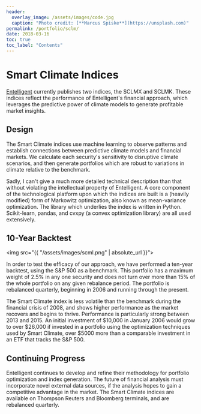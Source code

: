 ```yaml
---
header:
  overlay_image: /assets/images/code.jpg
  caption: "Photo credit: [**Marcus Spiske**](https://unsplash.com)"
permalink: /portfolio/sclm/
date: 2018-03-16
toc: true
toc_label: "Contents"
---
```


# Smart Climate Indices

[Entelligent][1] currently publishes two indices, the SCLMX and SCLMK. These
indices reflect the performance of Entelligent's financial approach, which
leverages the predictive power of climate models to generate profitable market
insights.

## Design

The Smart Climate indices use machine learning to observe patterns and establish
connections between predictive climate models and financial markets. We
calculate each security's sensitivity to disruptive climate scenarios, and then
generate portfolios which are robust to variations in climate relative to the
benchmark.

Sadly, I can't give a much more detailed technical description than that without
violating the intellectual property of Entelligent. A core component of the
technological platform upon which the indices are built is a (heavily modified)
form of Markowitz optimization, also known as mean-variance optimization. The
library which underlies the index is written in Python. Scikit-learn, pandas,
and cvxpy (a convex optimization library) are all used extensively.

## 10-Year Backtest

<img src="{{ "/assets/images/scml.png" | absolute_url }}">

In order to test the efficacy of our approach, we have performed a ten-year
backtest, using the S&P 500 as a benchmark. This portfolio has a maximum weight
of 2.5% in any one security and does not turn over more than 15% of the whole
portfolio on any given rebalance period. The portfolio is rebalanced quarterly,
beginning in 2006 and running through the present. 

The Smart Climate index is less volatile than the benchmark during the financial
crisis of 2008, and shows higher performance as the market recovers and begins
to thrive. Performance is particularly strong between 2013 and 2015. An initial
investment of $10,000 in January 2006 would grow to over $26,000 if invested in
a portfolio using the optimization techniques used by Smart Climate, over $5000
more than a comparable investment in an ETF that tracks the S&P 500.

## Continuing Progress

Entelligent continues to develop and refine their methodology for portfolio
optimization and index generation. The future of financial analysis must
incorporate novel external data sources, if the analysis hopes to gain a
competitive advantage in the market. The Smart Climate indices are available on
Thompson Reuters and Bloomberg terminals, and are rebalanced quarterly.

[1]: https://entelligent.com
